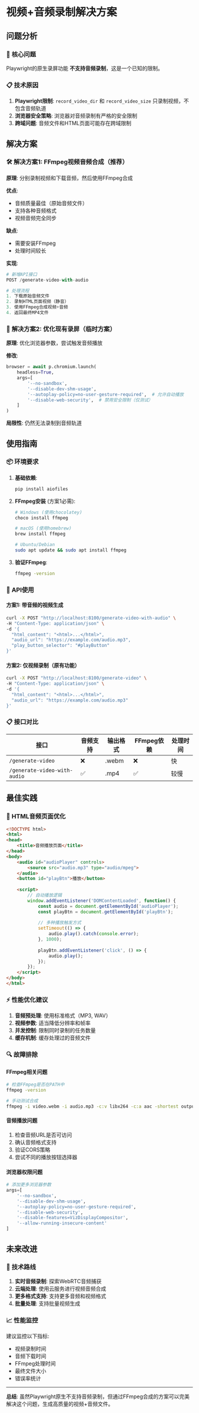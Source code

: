 # 视频+音频录制解决方案

## 问题分析

### 🎯 **核心问题**
Playwright的原生录屏功能 **不支持音频录制**，这是一个已知的限制。

### 📋 **技术原因**
1. **Playwright限制**: `record_video_dir` 和 `record_video_size` 只录制视频，不包含音频轨道
2. **浏览器安全策略**: 浏览器对音频录制有严格的安全限制
3. **跨域问题**: 音频文件和HTML页面可能存在跨域限制

## 解决方案

### 🛠️ **解决方案1: FFmpeg视频音频合成（推荐）**

**原理**: 分别录制视频和下载音频，然后使用FFmpeg合成

**优点**:
- 音频质量最佳（原始音频文件）
- 支持各种音频格式
- 视频音频完全同步

**缺点**:
- 需要安装FFmpeg
- 处理时间较长

**实现**:
```python
# 新增API接口
POST /generate-video-with-audio

# 处理流程
1. 下载原始音频文件
2. 录制HTML页面视频（静音）
3. 使用FFmpeg合成视频+音频
4. 返回最终MP4文件
```

### 🔧 **解决方案2: 优化现有录屏（临时方案）**

**原理**: 优化浏览器参数，尝试触发音频播放

**修改**:
```python
browser = await p.chromium.launch(
    headless=True,
    args=[
        '--no-sandbox', 
        '--disable-dev-shm-usage',
        '--autoplay-policy=no-user-gesture-required',  # 允许自动播放
        '--disable-web-security',  # 禁用安全限制（仅测试）
    ]
)
```

**局限性**: 仍然无法录制到音频轨道

## 使用指南

### 📦 **环境要求**

1. **基础依赖**:
   ```bash
   pip install aiofiles
   ```

2. **FFmpeg安装** (方案1必需):
   ```bash
   # Windows (使用chocolatey)
   choco install ffmpeg
   
   # macOS (使用homebrew)
   brew install ffmpeg
   
   # Ubuntu/Debian
   sudo apt update && sudo apt install ffmpeg
   ```

3. **验证FFmpeg**:
   ```bash
   ffmpeg -version
   ```

### 🚀 **API使用**

#### 方案1: 带音频的视频生成
```bash
curl -X POST "http://localhost:8100/generate-video-with-audio" \
-H "Content-Type: application/json" \
-d '{
  "html_content": "<html>...</html>",
  "audio_url": "https://example.com/audio.mp3",
  "play_button_selector": "#playButton"
}'
```

#### 方案2: 仅视频录制（原有功能）
```bash
curl -X POST "http://localhost:8100/generate-video" \
-H "Content-Type: application/json" \
-d '{
  "html_content": "<html>...</html>",
  "audio_url": "https://example.com/audio.mp3"
}'
```

### 📋 **接口对比**

| 接口 | 音频支持 | 输出格式 | FFmpeg依赖 | 处理时间 |
|------|----------|----------|------------|----------|
| `/generate-video` | ❌ | .webm | ❌ | 快 |
| `/generate-video-with-audio` | ✅ | .mp4 | ✅ | 较慢 |

## 最佳实践

### 🎵 **HTML音频页面优化**

```html
<!DOCTYPE html>
<html>
<head>
    <title>音频播放页面</title>
</head>
<body>
    <audio id="audioPlayer" controls>
        <source src="audio.mp3" type="audio/mpeg">
    </audio>
    <button id="playBtn">播放</button>
    
    <script>
        // 自动播放逻辑
        window.addEventListener('DOMContentLoaded', function() {
            const audio = document.getElementById('audioPlayer');
            const playBtn = document.getElementById('playBtn');
            
            // 多种播放触发方式
            setTimeout(() => {
                audio.play().catch(console.error);
            }, 1000);
            
            playBtn.addEventListener('click', () => {
                audio.play();
            });
        });
    </script>
</body>
</html>
```

### ⚡ **性能优化建议**

1. **音频预处理**: 使用标准格式（MP3, WAV）
2. **视频参数**: 适当降低分辨率和帧率
3. **并发控制**: 限制同时录制的任务数量
4. **缓存机制**: 缓存处理过的音频文件

### 🔍 **故障排除**

#### FFmpeg相关问题
```bash
# 检查FFmpeg是否在PATH中
ffmpeg -version

# 手动测试合成
ffmpeg -i video.webm -i audio.mp3 -c:v libx264 -c:a aac -shortest output.mp4
```

#### 音频播放问题
1. 检查音频URL是否可访问
2. 确认音频格式支持
3. 验证CORS策略
4. 尝试不同的播放按钮选择器

#### 浏览器权限问题
```python
# 添加更多浏览器参数
args=[
    '--no-sandbox',
    '--disable-dev-shm-usage', 
    '--autoplay-policy=no-user-gesture-required',
    '--disable-web-security',
    '--disable-features=VizDisplayCompositor',
    '--allow-running-insecure-content'
]
```

## 未来改进

### 🔮 **技术路线**

1. **实时音频录制**: 探索WebRTC音频捕获
2. **云端处理**: 使用云服务进行视频音频合成
3. **更多格式支持**: 支持更多音频和视频格式
4. **批量处理**: 支持批量视频生成

### 📈 **性能监控**

建议监控以下指标:
- 视频录制时间
- 音频下载时间  
- FFmpeg处理时间
- 最终文件大小
- 错误率统计

---

**总结**: 虽然Playwright原生不支持音频录制，但通过FFmpeg合成的方案可以完美解决这个问题，生成高质量的视频+音频文件。